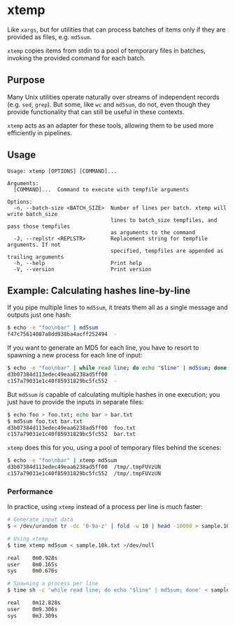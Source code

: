 # xtemp
Like `xargs`, but for utilities that can process batches of items only if they are
provided as files, e.g. `md5sum`.

`xtemp` copies items from stdin to a pool of temporary files in batches, invoking the
provided command for each batch.

## Purpose
Many Unix utilities operate naturally over streams of independent records (e.g.
`sed`, `grep`). But some, like `wc` and `md5sum`, do not, even though they
provide functionality that can still be useful in these contexts.

`xtemp` acts as an adapter for these tools, allowing them to be used more efficiently
in pipelines.

## Usage
```
Usage: xtemp [OPTIONS] [COMMAND]...

Arguments:
  [COMMAND]...  Command to execute with tempfile arguments

Options:
  -n, --batch-size <BATCH_SIZE>  Number of lines per batch. xtemp will write batch_size
                                 lines to batch_size tempfiles, and pass those tempfiles
                                 as arguments to the command
  -J, --replstr <REPLSTR>        Replacement string for tempfile arguments. If not
                                 specified, tempfiles are appended as trailing arguments
  -h, --help                     Print help
  -V, --version                  Print version
```

## Example: Calculating hashes line-by-line
If you pipe multiple lines to `md5sum`, it treats them all as a single message and
outputs just one hash:
```bash
$ echo -e "foo\nbar" | md5sum
f47c75614087a8dd938ba4acff252494  -
```

If you want to generate an MD5 for each line, you have to resort to spawning a
new process for each line of input:
```bash
$ echo -e "foo\nbar" | while read line; do echo "$line" | md5sum; done
d3b07384d113edec49eaa6238ad5ff00  -
c157a79031e1c40f85931829bc5fc552  -
```

But `md5sum` _is_ capable of calculating multiple hashes in one execution; you just
have to provide the inputs in separate files:
```bash
$ echo foo > foo.txt; echo bar > bar.txt
$ md5sum foo.txt bar.txt
d3b07384d113edec49eaa6238ad5ff00  foo.txt
c157a79031e1c40f85931829bc5fc552  bar.txt
```

`xtemp` does this for you, using a pool of temporary files behind the scenes:
```bash
$ echo -e "foo\nbar" | xtemp md5sum
d3b07384d113edec49eaa6238ad5ff00  /tmp/.tmpFUVzUN
c157a79031e1c40f85931829bc5fc552  /tmp/.tmpFUVzUN
```

### Performance
In practice, using `xtemp` instead of a process per line is much faster:
```bash
# Generate input data
$ < /dev/urandom tr -dc '0-9a-z' | fold -w 10 | head -10000 > sample.10k.txt

# Using xtemp
$ time xtemp md5sum < sample.10k.txt >/dev/null

real    0m0.928s
user    0m0.165s
sys     0m0.676s

# Spawning a process per line
$ time sh -c 'while read line; do echo "$line" | md5sum; done' < sample.10k.txt >/dev/null

real    0m12.828s
user    0m9.306s
sys     0m3.309s
```
